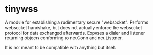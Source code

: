 # tinywss

A module for establishing a rudimentary secure "websocket".
Performs websocket handshake, but does not actually
enforce the websocket protocol for data exchanged afterwards.
Exposes a dialer and listener returning objects conforming to
net.Conn and net.Listener.

It is not meant to be compatible with anything but itself.
